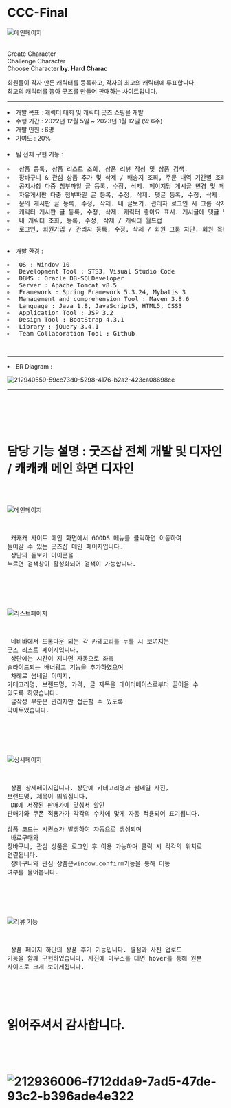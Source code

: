# CCC-Final

![메인페이지](https://user-images.githubusercontent.com/120001999/218314191-a71ab7e7-8306-4dd6-a10e-0a7cd576ff3c.jpg)

<br>
Create Character <br>
Challenge Character <br>
Choose Character <b>by. Hard Charac </b>

회원들이 각자 만든 캐릭터를 등록하고, 각자의 최고의 캐릭터에 투표합니다. <br>
최고의 캐릭터를 뽑아 굿즈를 만들어 판매하는 사이트입니다.

<hr>

<li>개발 목표 : 캐릭터 대회 및 캐릭터 굿즈 쇼핑몰 개발 <br>
<li>수행 기간 : 2022년 12월 5일 ~ 2023년 1월 12일 (약 6주) <br>
<li>개발 인원 : 6명 <br>
<li>기여도 : 20% <br><br>


<li>팀 전체 구현 기능 : <br>

<pre>
<li type="circle"> 상품 등록, 상품 리스트 조회, 상품 리뷰 작성 및 상품 검색.
<li type="circle"> 장바구니 & 관심 상품 추가 및 삭제 / 배송지 조회, 주문 내역 기간별 조회, 배송지 정보 등록, 수정, 삭제.
<li type="circle"> 공지사항 다중 첨부파일 글 등록, 수정, 삭제. 페이지당 게시글 변경 및 페이징 처리.
<li type="circle"> 자유게시판 다중 첨부파일 글 등록, 수정, 삭제. 댓글 등록, 수정, 삭제. 관리자 로그인 시 그룹 삭제.
<li type="circle"> 문의 게시판 글 등록, 수정, 삭제. 내 글보기. 관리자 로그인 시 그룹 삭제 및 답변 등록.
<li type="circle"> 캐릭터 게시판 글 등록, 수정, 삭제. 캐릭터 좋아요 표시. 게시글에 댓글 및 대댓글 등록, 수정, 삭제.
<li type="circle"> 내 캐릭터 조회, 등록, 수정, 삭제 / 캐릭터 월드컵
<li type="circle"> 로그인, 회원가입 / 관리자 등록, 수정, 삭제 / 회원 그룹 차단. 회원 목록 EXCEL 문서로 출력.
</pre><br>

 
<li> 개발 환경 :

<pre>
<li type="circle"> OS : Window 10
<li type="circle"> Development Tool : STS3, Visual Studio Code
<li type="circle"> DBMS : Oracle DB-SQLDeveloper
<li type="circle"> Server : Apache Tomcat v8.5
<li type="circle"> Framework : Spring Framework 5.3.24, Mybatis 3
<li type="circle"> Management and comprehension Tool : Maven 3.8.6
<li type="circle"> Language : Java 1.8, JavaScript5, HTML5, CSS3
<li type="circle"> Application Tool : JSP 3.2
<li type="circle"> Design Tool : BootStrap 4.3.1
<li type="circle"> Library : jQuery 3.4.1
<li type="circle"> Team Collaboration Tool : Github
</pre><br>
<hr>

<li> ER Diagram :

![212940559-59cc73d0-5298-4176-b2a2-423ca08698ce](https://user-images.githubusercontent.com/120001999/218314098-b1ecf01a-e8fb-4ebc-afeb-390db8d35686.png)

<hr><br><br><br><br>

<h1> 담당 기능 설명 : 굿즈샵 전체 개발 및 디자인 / 캐캐캐 메인 화면 디자인 </h1> <br><br>


![메인페이지](https://user-images.githubusercontent.com/120001999/218314191-a71ab7e7-8306-4dd6-a10e-0a7cd576ff3c.jpg)

<br><pre>
캐캐캐 사이트 메인 화면에서 GOODS 메뉴를 클릭하면 이동하여 들어갈 수 있는 굿즈샵 메인 페이지입니다. <br>
상단의 돋보기 아이콘을 누르면 검색창이 활성화되어 검색이 가능합니다. <br>
</pre> <br><br><br>


![리스트페이지](https://user-images.githubusercontent.com/120001999/218314238-f5305057-7d0c-40b7-81d4-af41966c4fe7.jpg)

<br><pre>
네비바에서 드롭다운  되는 각 카테고리를 누를 시 보여지는 굿즈 리스트 페이지입니다. <br>
상단에는 시간이 지나면 자동으로 좌측 슬라이드되는 배너광고 기능을 추가하였으며 <br>
차례로 썸네일 이미지, 카테고리명, 브랜드명, 가격, 글 제목을 데이터베이스로부터 끌어올 수 있도록 하였습니다. <br>
글작성 부분은 관리자만 접근할 수 있도록 막아두었습니다. <br>
</pre> <br><br><br>



![상세페이지](https://user-images.githubusercontent.com/120001999/218314272-ff6cd33d-4081-4c76-a707-3dd02d3d233b.jpg)

<br><pre>
상품 상세페이지입니다. 상단에 카테고리명과 썸네일 사진, 브랜드명, 제목이 띄워집니다. <br>
DB에 저장된 판매가에 맞춰서 할인 판매가와 쿠폰 적용가가 각각의 수치에 맞게 자동 적용되어 표기됩니다. <br>
상품 코드는 시퀀스가 발생하여 자동으로 생성되며 <br>
바로구매와 장바구니, 관심 상품은 로그인 후 이용 가능하며 클릭 시 각각의 위치로 연결됩니다. <br>
장바구니와 관심 상품은window.confirm기능을 통해 이동 여부를 물어봅니다. <br>
</pre> <br><br><br>



![리뷰 기능](https://user-images.githubusercontent.com/120001999/218314323-7473dd0a-4820-47d0-8be4-953b760bb275.jpg)

<br><pre>
상품 페이지 하단의 상품 후기 기능입니다. 별점과 사진 업로드 기능을 함께 구현하였습니다.
사진에 마우스를 대면 hover를 통해 원본 사이즈로 크게 보이게됩니다.
</pre> <br><br><br>

<h1>읽어주셔서 감사합니다.</1>
 <br><br><br>



![212936006-f712dda9-7ad5-47de-93c2-b396ade4e322](https://user-images.githubusercontent.com/120001999/218313104-147e1d30-4119-434d-ba05-803e6663e3de.png)



